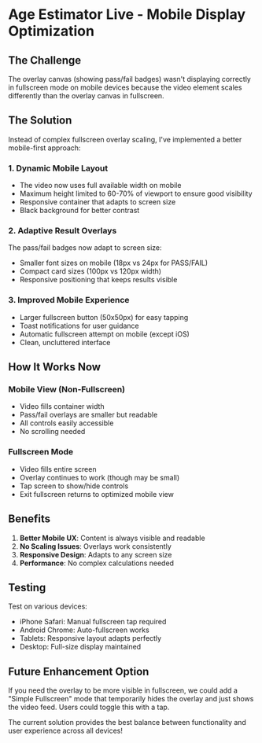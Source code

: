 # Age Estimator Live - Mobile Display Optimization

## The Challenge
The overlay canvas (showing pass/fail badges) wasn't displaying correctly in fullscreen mode on mobile devices because the video element scales differently than the overlay canvas in fullscreen.

## The Solution
Instead of complex fullscreen overlay scaling, I've implemented a better mobile-first approach:

### 1. **Dynamic Mobile Layout**
- The video now uses full available width on mobile
- Maximum height limited to 60-70% of viewport to ensure good visibility
- Responsive container that adapts to screen size
- Black background for better contrast

### 2. **Adaptive Result Overlays**
The pass/fail badges now adapt to screen size:
- Smaller font sizes on mobile (18px vs 24px for PASS/FAIL)
- Compact card sizes (100px vs 120px width)
- Responsive positioning that keeps results visible

### 3. **Improved Mobile Experience**
- Larger fullscreen button (50x50px) for easy tapping
- Toast notifications for user guidance
- Automatic fullscreen attempt on mobile (except iOS)
- Clean, uncluttered interface

## How It Works Now

### Mobile View (Non-Fullscreen)
- Video fills container width
- Pass/fail overlays are smaller but readable
- All controls easily accessible
- No scrolling needed

### Fullscreen Mode
- Video fills entire screen
- Overlay continues to work (though may be small)
- Tap screen to show/hide controls
- Exit fullscreen returns to optimized mobile view

## Benefits
1. **Better Mobile UX**: Content is always visible and readable
2. **No Scaling Issues**: Overlays work consistently
3. **Responsive Design**: Adapts to any screen size
4. **Performance**: No complex calculations needed

## Testing
Test on various devices:
- iPhone Safari: Manual fullscreen tap required
- Android Chrome: Auto-fullscreen works
- Tablets: Responsive layout adapts perfectly
- Desktop: Full-size display maintained

## Future Enhancement Option
If you need the overlay to be more visible in fullscreen, we could add a "Simple Fullscreen" mode that temporarily hides the overlay and just shows the video feed. Users could toggle this with a tap.

The current solution provides the best balance between functionality and user experience across all devices!
